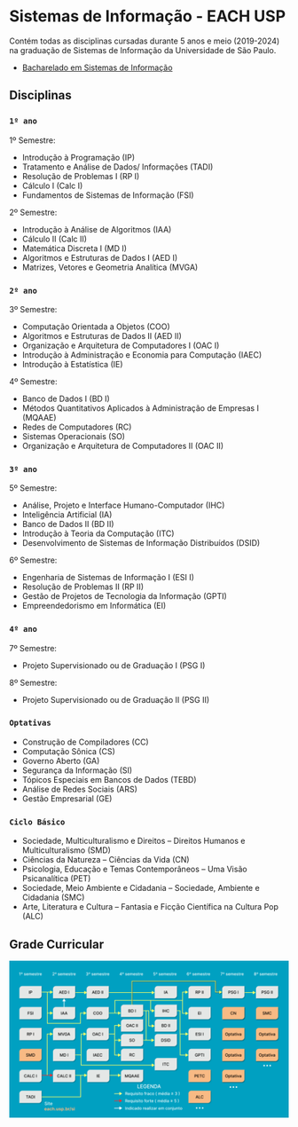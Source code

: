 # Sistemas de Informação - EACH USP

Contém todas as disciplinas cursadas durante 5 anos e meio (2019-2024) na graduação de Sistemas de Informação da Universidade de São Paulo.
  - [Bacharelado em Sistemas de Informação](https://www.each.usp.br/si/assets/html/about.html)

## Disciplinas

### `1º ano`
  
1º Semestre:
  - Introdução à Programação (IP)
  - Tratamento e Análise de Dados/ Informações (TADI)
  - Resolução de Problemas I (RP I)
  - Cálculo I (Calc I)
  - Fundamentos de Sistemas de Informação (FSI)
  
2º Semestre:
  - Introdução à Análise de Algoritmos (IAA)
  - Cálculo II (Calc II)
  - Matemática Discreta I (MD I)
  - Algoritmos e Estruturas de Dados I (AED I)
  - Matrizes, Vetores e Geometria Analítica (MVGA)
  
### `2º ano`

3º Semestre:
  - Computação Orientada a Objetos (COO)
  - Algoritmos e Estruturas de Dados II (AED II)
  - Organização e Arquitetura de Computadores I (OAC I)
  - Introdução à Administração e Economia para Computação (IAEC)
  - Introdução à Estatística (IE)

4º Semestre:
  - Banco de Dados I (BD I)
  - Métodos Quantitativos Aplicados à Administração de Empresas I (MQAAE)
  - Redes de Computadores (RC)
  - Sistemas Operacionais (SO)
  - Organização e Arquitetura de Computadores II (OAC II)

### `3º ano`

5º Semestre:
  - Análise, Projeto e Interface Humano-Computador (IHC)
  - Inteligência Artificial (IA)
  - Banco de Dados II (BD II)
  - Introdução à Teoria da Computação (ITC)
  - Desenvolvimento de Sistemas de Informação Distribuídos (DSID)

6º Semestre:
  - Engenharia de Sistemas de Informação I (ESI I)
  - Resolução de Problemas II (RP II)
  - Gestão de Projetos de Tecnologia da Informação (GPTI)
  - Empreendedorismo em Informática (EI)

### `4º ano`

7º Semestre:
  - Projeto Supervisionado ou de Graduação I (PSG I)

8º Semestre:
  - Projeto Supervisionado ou de Graduação II (PSG II)

### `Optativas`

  - Construção de Compiladores (CC)
  - Computação Sônica (CS)
  - Governo Aberto (GA)
  - Segurança da Informação (SI)
  - Tópicos Especiais em Bancos de Dados (TEBD)
  - Análise de Redes Sociais (ARS)
  - Gestão Empresarial (GE)

### `Ciclo Básico`

  - Sociedade, Multiculturalismo e Direitos – Direitos Humanos e Multiculturalismo (SMD)
  - Ciências da Natureza – Ciências da Vida (CN)
  - Psicologia, Educação e Temas Contemporâneos – Uma Visão Psicanalítica (PET)
  - Sociedade, Meio Ambiente e Cidadania – Sociedade, Ambiente e Cidadania (SMC)
  - Arte, Literatura e Cultura – Fantasia e Ficção Científica na Cultura Pop (ALC)


## Grade Curricular
![Grade SI](grade-si.png)
